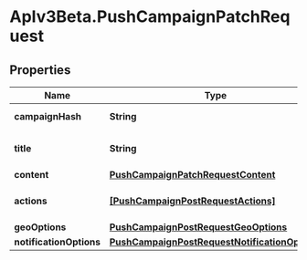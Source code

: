 # ApIv3Beta.PushCampaignPatchRequest

## Properties

Name | Type | Description | Notes
------------ | ------------- | ------------- | -------------
**campaignHash** | **String** |  | [optional] [readonly] 
**title** | **String** | Push campaign subject | [optional] 
**content** | [**PushCampaignPatchRequestContent**](PushCampaignPatchRequestContent.md) |  | [optional] 
**actions** | [**[PushCampaignPostRequestActions]**](PushCampaignPostRequestActions.md) | Actions for push campaign | [optional] 
**geoOptions** | [**PushCampaignPostRequestGeoOptions**](PushCampaignPostRequestGeoOptions.md) |  | [optional] 
**notificationOptions** | [**PushCampaignPostRequestNotificationOptions**](PushCampaignPostRequestNotificationOptions.md) |  | [optional] 


